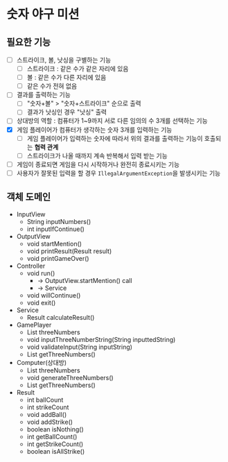 # 숫자 야구 미션
## 필요한 기능
-[ ] 스트라이크, 볼, 낫싱을 구별하는 기능
  -[ ] 스트라이크 : 같은 수가 같은 자리에 있음
  -[ ] 볼 : 같은 수가 다른 자리에 있음
  -[ ] 같은 수가 전혀 없음
-[ ] 결과를 출력하는 기능
  -[ ] "숫자+볼" > "숫자+스트라이크" 순으로 출력
  -[ ] 결과가 낫싱인 경우 "낫싱" 출력
-[ ] 상대방의 역할 : 컴퓨터가 1~9까지 서로 다른 임의의 수 3개를 선택하는 기능
-[x] 게임 플레이어가 컴퓨터가 생각하는 숫자 3개를 입력하는 기능
  -[ ] 게임 플레이어가 입력하는 숫자에 따라서 위의 결과를 출력하는 기능이 호출되는 **협력 관계**
  -[ ] 스트라이크가 나올 때까지 계속 반복해서 입력 받는 기능
-[ ] 게임이 종료되면 게임을 다시 시작하거나 완전히 종료시키는 기능
-[ ] 사용자가 잘못된 입력을 할 경우 `IllegalArgumentException`을 발생시키는 기능

## 객체 도메인
* InputView
  * String inputNumbers()
  * int inputIfContinue()
* OutputView
  * void startMention()
  * void printResult(Result result)
  * void printGameOver()
* Controller
  * void run()
    * -> OutputView.startMention() call
    * -> Service
  * void willContinue()
  * void exit()
* Service
  * Result calculateResult()
* GamePlayer
  * List<Integer> threeNumbers
  * void inputThreeNumberString(String inputtedString)
  * void validateInput(String inputString)
  * List<Integer> getThreeNumbers()
* Computer(상대방)
  * List<Integer> threeNumbers
  * void generateThreeNumbers()
  * List<Integer> getThreeNumbers()
* Result
  * int ballCount
  * int strikeCount
  * void addBall()
  * void addStrike()
  * boolean isNothing()
  * int getBallCount()
  * int getStrikeCount()
  * boolean isAllStrike()